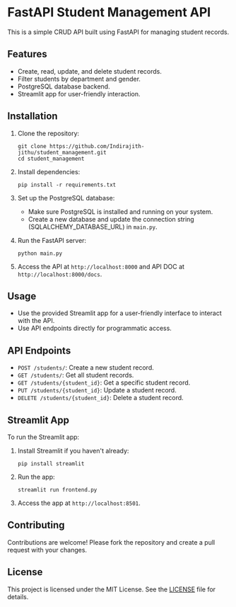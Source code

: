 # FastAPI Student Management API

This is a simple CRUD API built using FastAPI for managing student records.

## Features

- Create, read, update, and delete student records.
- Filter students by department and gender.
- PostgreSQL database backend.
- Streamlit app for user-friendly interaction.

## Installation

1. Clone the repository:

    ```
    git clone https://github.com/Indirajith-jithu/student_management.git
    cd student_management
    ```

2. Install dependencies:

    ```
    pip install -r requirements.txt
    ```

3. Set up the PostgreSQL database:
   
   - Make sure PostgreSQL is installed and running on your system.
   - Create a new database and update the connection string (SQLALCHEMY_DATABASE_URL) in `main.py`.

4. Run the FastAPI server:

    ```
    python main.py
    ```

5. Access the API at `http://localhost:8000` and API DOC at `http://localhost:8000/docs`.



## Usage

- Use the provided Streamlit app for a user-friendly interface to interact with the API.
- Use API endpoints directly for programmatic access.

## API Endpoints

- `POST /students/`: Create a new student record.
- `GET /students/`: Get all student records.
- `GET /students/{student_id}`: Get a specific student record.
- `PUT /students/{student_id}`: Update a student record.
- `DELETE /students/{student_id}`: Delete a student record.

## Streamlit App

To run the Streamlit app:

1. Install Streamlit if you haven't already:

    ```
    pip install streamlit
    ```

2. Run the app:

    ```
    streamlit run frontend.py
    ```

3. Access the app at `http://localhost:8501`.

## Contributing

Contributions are welcome! Please fork the repository and create a pull request with your changes.

## License

This project is licensed under the MIT License. See the [LICENSE](LICENSE) file for details.
